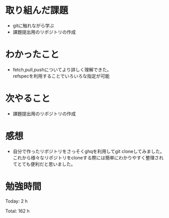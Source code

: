 # 取り組んだ課題
- gitに触れながら学ぶ
- 課題提出用のリポジトリの作成

# わかったこと
- fetch,pull,pushについてより詳しく理解できた。  
refspecを利用することでいろいろな指定が可能
  
# 次やること
- 課題提出用のリポジトリの作成

# 感想
- 自分で作ったリポジトリをさっそくghqを利用してgit cloneしてみました。  
これから様々なリポジトリをcloneする際には簡単にわかりやすく整理されてとても便利だと思いました。

# 勉強時間
Today: 2 h

Total: 162 h

